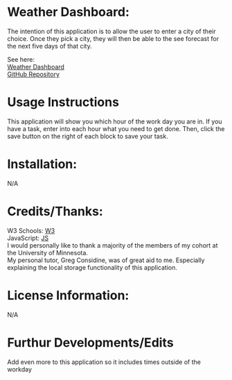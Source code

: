 # Weather Dashboard:
The intention of this application is to allow the user to enter a city of their choice. Once they pick a city, they will then be able to the see forecast for the next five days of that city. 

See here:
<br>
[Weather Dashboard]( https://keepthelidontight.github.io/weatherDashboard/)
<br>
[GitHub Repository](https://github.com/KeepTheLidOnTight/weatherDashboard)

# Usage Instructions
This application will show you which hour of the work day you are in. If you have a task, enter into each hour what you need to get done. Then, click the save button on the right of each block to save your task.

# Installation:
N/A

# Credits/Thanks:
W3 Schools: [W3](https://www.w3schools.com/js/DEFAULT.asp)
<br>
JavaScript: [JS](https://www.javascripttutorial.net/javascript-multidimensional-array/)
<br>
I would personally like to thank a majority of the members of my cohort at the University of Minnesota.
<br>
My personal tutor, Greg Considine, was of great aid to me. Especially explaining the local storage functionality of this application.

# License Information: 
N/A

# Furthur Developments/Edits
Add even more to this application so it includes times outside of the workday
